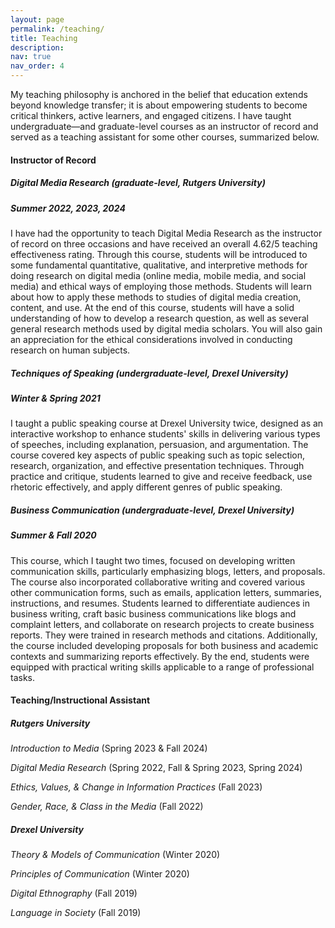 ```yaml
---
layout: page
permalink: /teaching/
title: Teaching
description:
nav: true
nav_order: 4
---
```



My teaching philosophy is anchored in the belief that education extends beyond knowledge transfer; it is about empowering students to become critical thinkers, active learners, and engaged citizens. I have taught undergraduate—and graduate-level courses as an instructor of record and served as a teaching assistant for some other courses, summarized below.

#### **Instructor of Record**



##### **_Digital Media Research_ (graduate-level, Rutgers University)**
##### Summer 2022, 2023, 2024


 I have had the opportunity to teach Digital Media Research as the instructor of record on three occasions and have received an overall 4.62/5 teaching effectiveness rating. Through this course, students will be introduced to some fundamental quantitative, qualitative, and interpretive methods for doing research on digital media (online media, mobile media, and social media) and ethical ways of employing those methods. Students will learn about how to apply these methods to studies of digital media creation, content, and use. At the end of this course, students will have a solid understanding of how to develop a research question, as well as several general research methods used by digital media scholars. You will also gain an appreciation for the ethical considerations involved in conducting research on human subjects.  
 

##### **_Techniques of Speaking_ (undergraduate-level, Drexel University)**
##### Winter & Spring 2021 


I taught a public speaking course at Drexel University twice, designed as an interactive workshop to enhance students' skills in delivering various types of speeches, including explanation, persuasion, and argumentation. The course covered key aspects of public speaking such as topic selection, research, organization, and effective presentation techniques. Through practice and critique, students learned to give and receive feedback, use rhetoric effectively, and apply different genres of public speaking.


##### **_Business Communication_ (undergraduate-level, Drexel University)**
##### Summer & Fall 2020 


This course, which I taught two times, focused on developing written communication skills, particularly emphasizing blogs, letters, and proposals. The course also incorporated collaborative writing and covered various other communication forms, such as emails, application letters, summaries, instructions, and resumes. Students learned to differentiate audiences in business writing, craft basic business communications like blogs and complaint letters, and collaborate on research projects to create business reports. They were trained in research methods and citations. Additionally, the course included developing proposals for both business and academic contexts and summarizing reports effectively. By the end, students were equipped with practical writing skills applicable to a range of professional tasks.



#### **Teaching/Instructional Assistant**

##### **Rutgers University**

_Introduction to Media_ (Spring 2023 & Fall 2024) 

_Digital Media Research_ (Spring 2022, Fall & Spring 2023, Spring 2024) 

_Ethics, Values, & Change in Information Practices_ (Fall 2023) 

_Gender, Race, & Class in the Media_ (Fall 2022)


##### **Drexel University**
_Theory & Models of Communication_ (Winter 2020)

_Principles of Communication_ (Winter 2020)

_Digital Ethnography_ (Fall 2019)

_Language in Society_ (Fall 2019)





